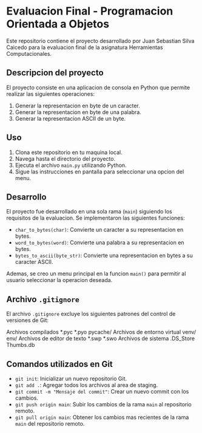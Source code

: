 # Evaluacion Final - Programacion Orientada a Objetos

Este repositorio contiene el proyecto desarrollado por Juan Sebastian Silva Caicedo para la evaluacion final de la asignatura Herramientas Computacionales.

## Descripcion del proyecto

El proyecto consiste en una aplicacion de consola en Python que permite realizar las siguientes operaciones:

1. Generar la representacion en byte de un caracter.
2. Generar la representacion en byte de una palabra.
3. Generar la representacion ASCII de un byte.

## Uso

1. Clona este repositorio en tu maquina local.
2. Navega hasta el directorio del proyecto.
3. Ejecuta el archivo `main.py` utilizando Python.
4. Sigue las instrucciones en pantalla para seleccionar una opcion del menu.

## Desarrollo

El proyecto fue desarrollado en una sola rama (`main`) siguiendo los requisitos de la evaluacion. Se implementaron las siguientes funciones:

- `char_to_bytes(char)`: Convierte un caracter a su representacion en bytes.
- `word_to_bytes(word)`: Convierte una palabra a su representacion en bytes.
- `bytes_to_ascii(byte_str)`: Convierte una representacion en bytes a su caracter ASCII.

Ademas, se creo un menu principal en la funcion `main()` para permitir al usuario seleccionar la operacion deseada.

## Archivo `.gitignore`

El archivo `.gitignore` excluye los siguientes patrones del control de versiones de Git:

Archivos compilados
*.pyc
*.pyo
pycache/
Archivos de entorno virtual
venv/
env/
Archivos de editor de texto
*.swp
*.swo
Archivos de sistema
.DS_Store
Thumbs.db

## Comandos utilizados en Git

- `git init`: Inicializar un nuevo repositorio Git.
- `git add .`: Agregar todos los archivos al area de staging.
- `git commit -m "Mensaje del commit"`: Crear un nuevo commit con los cambios.
- `git push origin main`: Subir los cambios de la rama `main` al repositorio remoto.
- `git pull origin main`: Obtener los cambios mas recientes de la rama `main` del repositorio remoto.